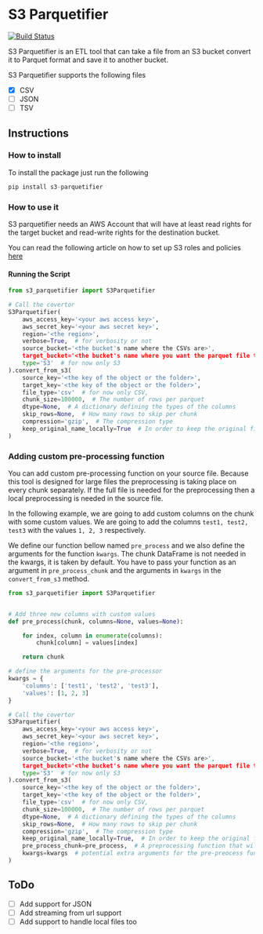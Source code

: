 # S3 Parquetifier
[![Build Status](https://semaphoreci.com/api/v1/projects/e5f4d811-2000-4e01-a0e5-eb695ebc92d6/2651638/shields_badge.svg)](https://semaphoreci.com/thelastdev/s3-parquetifier)

S3 Parquetifier is an ETL tool that can take a file from an S3 bucket convert it to Parquet format and
save it to another bucket.

S3 Parquetifier supports the following files
- [x] CSV
- [ ] JSON
- [ ] TSV

## Instructions

### How to install

To install the package just run the following

```python
pip install s3-parquetifier
```

### How to use it

S3 parquetifier needs an AWS Account that will have at least read rights for the target bucket
and read-write rights for the destination bucket. 

You can read the following article on how to set up S3 roles and policies [here](https://docs.aws.amazon.com/IAM/latest/UserGuide/reference_policies_examples_s3_rw-bucket.html)

#### Running the Script

```python
from s3_parquetifier import S3Parquetifier

# Call the covertor
S3Parquetifier(
    aws_access_key='<your aws access key>',
    aws_secret_key='<your aws secret key>',
    region='<the region>',
    verbose=True,  # for verbosity or not
    source_bucket='<the bucket's name where the CSVs are>',
    target_bucket='<the bucket's name where you want the parquet file to be saved>',
    type='S3'  # for now only S3
).convert_from_s3(
    source_key='<the key of the object or the folder>',
    target_key='<the key of the object or the folder>',
    file_type='csv'  # for now only CSV,
    chunk_size=100000,  # The number of rows per parquet
    dtype=None,  # A dictionary defining the types of the columns
    skip_rows=None,  # How many rows to skip per chunk
    compression='gzip',  # The compression type
    keep_original_name_locally=True  # In order to keep the original filename or create a random when downloading the file
)
```

### Adding custom pre-processing function

You can add custom pre-processing function on your source file. Because this tool is designed for large files the preprocessing
is taking place on every chunk separately. If the full file is needed for the preprocessing then a local preprocessing is needed in the source file.

In the following example, we are going to add custom columns on the chunk with some custom values.
We are going to add the columns `test1, test2, test3` with the values `1, 2, 3` respectively.

We define our function bellow named `pre_process` and we also define the arguments for the function `kwargs`.
The chunk DataFrame is not needed in the kwargs, it is taken by default. You have to pass your function as an argument in
`pre_process_chunk` and the arguments in `kwargs` in the `convert_from_s3` method.

```python
from s3_parquetifier import S3Parquetifier


# Add three new columns with custom values
def pre_process(chunk, columns=None, values=None):

    for index, column in enumerate(columns):
        chunk[column] = values[index]

    return chunk

# define the arguments for the pre-processor
kwargs = {
    'columns': ['test1', 'test2', 'test3'],
    'values': [1, 2, 3]
}

# Call the covertor
S3Parquetifier(
    aws_access_key='<your aws access key>',
    aws_secret_key='<your aws secret key>',
    region='<the region>',
    verbose=True,  # for verbosity or not
    source_bucket='<the bucket's name where the CSVs are>',
    target_bucket='<the bucket's name where you want the parquet file to be saved>',
    type='S3'  # for now only S3
).convert_from_s3(
    source_key='<the key of the object or the folder>',
    target_key='<the key of the object or the folder>',
    file_type='csv'  # for now only CSV,
    chunk_size=100000,  # The number of rows per parquet
    dtype=None,  # A dictionary defining the types of the columns
    skip_rows=None,  # How many rows to skip per chunk
    compression='gzip',  # The compression type
    keep_original_name_locally=True,  # In order to keep the original filename or create a random when downloading the file
    pre_process_chunk=pre_process,  # A preprocessing function that will pre-process the each chunk
    kwargs=kwargs  # potential extra arguments for the pre-preocess function
)
```

## ToDo

- [ ] Add support for JSON
- [ ] Add streaming from url support
- [ ] Add support to handle local files too

